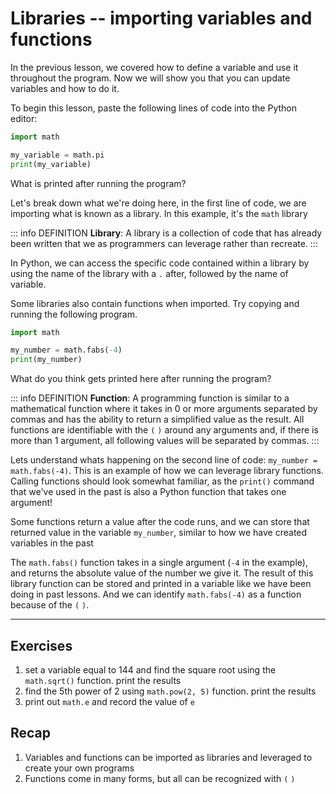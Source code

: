 # Libraries -- importing variables and functions #

In the previous lesson, we covered how to define a variable and use it throughout the program. Now we will show you that you can update variables and how to do it.

To begin this lesson, paste the following lines of code into the Python editor: 

```py
import math

my_variable = math.pi
print(my_variable)
```

What is printed after running the program? 

<InputBox name="u7-l1-q1" answer="??" />


Let's break down what we're doing here, in the first line of code, we are importing what is known as a library. In this example, it's the `math` library

::: info DEFINITION
**Library**: A library is a collection of code that has already been written that we as programmers can leverage rather than recreate.
::: 

In Python, we can access the specific code contained within a library by using the name of the library with a `.` after, followed by the name of variable.

Some libraries also contain functions when imported. Try copying and running the following program.

```py
import math

my_number = math.fabs(-4)
print(my_number)
```

What do you think gets printed here after running the program? 

<InputBox name="u7-l1-q2" answer="??" />


::: info DEFINITION
**Function**: A programming function is similar to a mathematical function where it takes in 0 or more arguments separated by commas and has the ability to return a simplified value as the result. All functions are identifiable with the `(` `)` around any arguments and, if there is more than 1 argument, all following values will be separated by commas.
::: 

Lets understand whats happening on the second line of code: `my_number = math.fabs(-4)`. This is an example of how we can leverage library functions. Calling functions should look somewhat familiar, as the `print()` command that we've used in the past is also a Python function that takes one argument! 

Some functions return a value after the code runs, and we can store that returned value in the variable `my_number`, similar to how we have created variables in the past

The `math.fabs()` function takes in a single argument (`-4` in the example), and returns the absolute value of the number we give it. The result of this library function can be stored and printed in a variable like we have been doing in past lessons. And we can identify `math.fabs(-4)` as a function because of the `(` `)`.  

---

## Exercises ##
1. set a variable equal to 144 and find the square root using the `math.sqrt()` function. print the results
2. find the 5th power of 2 using `math.pow(2, 5)` function. print the results
3. print out `math.e` and record the value of `e`

## Recap ##
1. Variables and functions can be imported as libraries and leveraged to create your own programs
2. Functions come in many forms, but all can be recognized with `(` `)`
